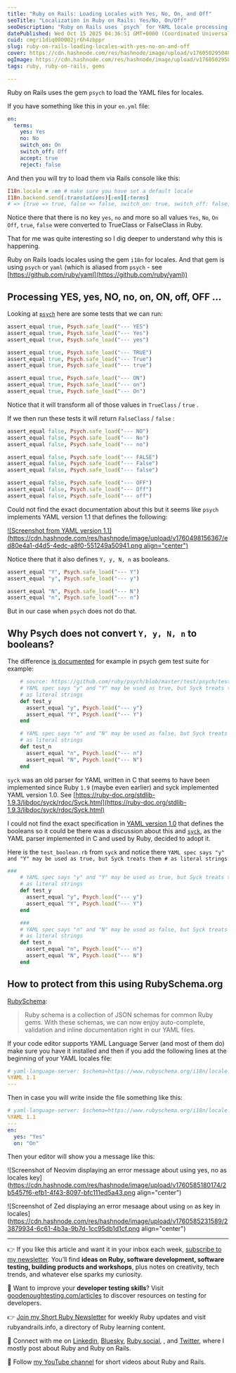 ```yaml
---
title: "Ruby on Rails: Loading Locales with Yes, No, On, and Off"
seoTitle: "Localization in Ruby on Rails: Yes/No, On/Off"
seoDescription: "Ruby on Rails uses `psych` for YAML locale processing that will load Yes/No, On/Off as booleans"
datePublished: Wed Oct 15 2025 04:36:51 GMT+0000 (Coordinated Universal Time)
cuid: cmgri1diq000002jr6h4zbppr
slug: ruby-on-rails-loading-locales-with-yes-no-on-and-off
cover: https://cdn.hashnode.com/res/hashnode/image/upload/v1760502950488/61a08276-fb05-418b-af46-24907ce52018.png
ogImage: https://cdn.hashnode.com/res/hashnode/image/upload/v1760502958853/225f052e-5b35-4ac4-a299-ec9e7b7465e1.png
tags: ruby, ruby-on-rails, gems

---
```


Ruby on Rails uses the gem `psych` to load the YAML files for locales.

If you have something like this in your `en.yml` file:

```yaml
en:
  terms:
    yes: Yes
    no: No
    switch_on: On
    switch_off: Off
    accept: true
    reject: false
```

And then you will try to load them via Rails console like this:

```ruby
I18n.locale = :en # make sure you have set a default locale
I18n.backend.send(:translations)[:en][:terms]
# => {true => true, false => false, switch_on: true, switch_off: false, accept: true, reject: false}
```

Notice there that there is no key `yes`, `no` and more so all values `Yes`, `No`, `On` `Off`, `true`, `false` were converted to TrueClass or FalseClass in Ruby.

That for me was quite interesting so I dig deeper to understand why this is happening.

Ruby on Rails loads locales using the gem `i18n` for locales. And that gem is using `psych` or `yaml` (which is aliased from `psych` - see [https://github.com/ruby/yaml](https://github.com/ruby/yaml))

## Processing YES, yes, NO, no, on, ON, off, OFF …

Looking at [`psych`](https://github.com/ruby/psych) here are some tests that we can run:

```ruby
assert_equal true, Psych.safe_load("--- YES")
assert_equal true, Psych.safe_load("--- Yes")
assert_equal true, Psych.safe_load("--- yes")

assert_equal true, Psych.safe_load("--- TRUE")
assert_equal true, Psych.safe_load("--- True")
assert_equal true, Psych.safe_load("--- true")

assert_equal true, Psych.safe_load("--- ON")
assert_equal true, Psych.safe_load("--- on")
assert_equal true, Psych.safe_load("--- On")
```

Notice that it will transform all of those values in `TrueClass` / `true` .

If we then run these tests it will return `FalseClass` / `false` :

```ruby
assert_equal false, Psych.safe_load("--- NO")
assert_equal false, Psych.safe_load("--- No")
assert_equal false, Psych.safe_load("--- no")

assert_equal false, Psych.safe_load("--- FALSE")
assert_equal false, Psych.safe_load("--- False")
assert_equal false, Psych.safe_load("--- false")

assert_equal false, Psych.safe_load("--- OFF")
assert_equal false, Psych.safe_load("--- Off")
assert_equal false, Psych.safe_load("--- off")
```

Could not find the exact documentation about this but it seems like `psych` implements YAML version 1.1 that defines the following:

[![Screenshot from YAML version 1.1](https://cdn.hashnode.com/res/hashnode/image/upload/v1760498156367/ed80e4a1-d4d5-4edc-a8f0-551249a50941.png align="center")](https://yaml.org/type/bool.html)

Notice there that it also defines `Y, y, N, n` as booleans.

```ruby
assert_equal "Y", Psych.safe_load("--- Y")
assert_equal "y", Psych.safe_load("--- y")

assert_equal "N", Psych.safe_load("--- N")
assert_equal "n", Psych.safe_load("--- n")
```

But in our case when `psych` does not do that.

## Why Psych does not convert `Y, y, N, n` to booleans?

The difference [is documented](https://github.com/ruby/psych/blob/master/test/psych/test_boolean.rb) for example in psych gem test suite for example:

```ruby
    # source: https://github.com/ruby/psych/blob/master/test/psych/test_boolean.rb
    # YAML spec says "y" and "Y" may be used as true, but Syck treats them
    # as literal strings
    def test_y
      assert_equal "y", Psych.load("--- y")
      assert_equal "Y", Psych.load("--- Y")
    end

    # YAML spec says "n" and "N" may be used as false, but Syck treats them
    # as literal strings
    def test_n
      assert_equal "n", Psych.load("--- n")
      assert_equal "N", Psych.load("--- N")
    end
```

`syck` was an old parser for YAML written in C that seems to have been implemented since Ruby `1.9` (maybe even earlier) and syck implemented YAML version 1.0. See [https://ruby-doc.org/stdlib-1.9.3/libdoc/syck/rdoc/Syck.html](https://ruby-doc.org/stdlib-1.9.3/libdoc/syck/rdoc/Syck.html)

I could not find the exact specification in [YAML version 1.0](https://yaml.org/spec/1.0/index.html) that defines the booleans so it could be there was a discussion about this and [`syck`](https://github.com/ruby/syck), as the YAML parser implemented in C and used by Ruby, decided to adopt it.

Here is the `test_boolean.rb` from `syck` and notice there `YAML spec says "y" and "Y" may be used as true, but Syck treats them # as literal strings`

```ruby
###
    # YAML spec says "y" and "Y" may be used as true, but Syck treats them
    # as literal strings
    def test_y
      assert_equal "y", Psych.load("--- y")
      assert_equal "Y", Psych.load("--- Y")
    end

    ###
    # YAML spec says "n" and "N" may be used as false, but Syck treats them
    # as literal strings
    def test_n
      assert_equal "n", Psych.load("--- n")
      assert_equal "N", Psych.load("--- N")
    end
```

## How to protect from this using RubySchema.org

[RubySchema](https://github.com/yippee-fun/rubyschema):

> Ruby schema is a collection of JSON schemas for common Ruby gems. With these schemas, we can now enjoy auto-complete, validation and inline documentation right in our YAML files.

If your code editor supports YAML Language Server (and most of them do) make sure you have it installed and then if you add the following lines at the beginning of your YAML locales file:

```yaml
# yaml-language-server: $schema=https://www.rubyschema.org/i18n/locale.json
%YAML 1.1
---
```

Then in case you will write inside the file something like this:

```yaml
# yaml-language-server: $schema=https://www.rubyschema.org/i18n/locale.json
%YAML 1.1
---
en:
  yes: "Yes"
  on: "On"
```

Then your editor will show you a message like this:

![Screenshot of Neovim displaying an error message about using yes, no as locales key](https://cdn.hashnode.com/res/hashnode/image/upload/v1760585180174/2b5457f6-efb1-4f43-8097-bfc111ed5a43.png align="center")

![Screenshot of Zed displaying an error mesaage about using `on` as key in locales](https://cdn.hashnode.com/res/hashnode/image/upload/v1760585231589/23879934-6c61-4b3a-9b7d-1cc95db1d1cf.png align="center")


---

👉 If you like this article and want it in your inbox each week, [subscribe to my newsletter](https://newsletter.lucianghinda.com). You’ll find **ideas on Ruby, software development, software testing, building products and workshops**, plus notes on creativity, tech trends, and whatever else sparks my curiosity.

👐 Want to improve your **developer testing skills**? Visit [goodenoughtesting.com/articles](https://goodenoughtesting.com/articles) to discover resources on testing for developers.

👉 [Join my Short Ruby Newsletter](https://newsletter.shortruby.com) for weekly Ruby updates and visit rubyandrails.info, a directory of Ruby learning content.

🤝 Connect with me on [Linkedin](https://linkedin.com/in/lucianghinda), [Bluesky](https://bsky.app/profile/lucianghinda.com), [Ruby.social](https://ruby.social/@lucian), , and [Twitter](https://x.com/lucianghinda), where I mostly post about Ruby and Ruby on Rails.

🎥 Follow [my YouTube channel](https://www.youtube.com/@shortruby) for short videos about Ruby and Rails.
